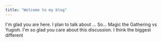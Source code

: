 ```yaml
---
title: "Welcome to my blog"
---
```


I'm glad you are here. I plan to talk about ...
So... Magic the Gathering vs Yugioh. I'm so glad you care about this discussion. I think the biggest different 
